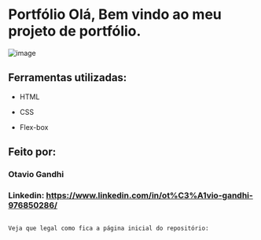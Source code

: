 # Portfólio Olá, Bem vindo ao meu projeto de portfólio.

![image](![image](https://github.com/user-attachments/assets/8af7ddc8-5af3-4387-bd56-3db69b7d2ee9)
)

## Ferramentas utilizadas:

* HTML

* CSS

* Flex-box

## Feito por:

### Otavio Gandhi

### Linkedin: https://www.linkedin.com/in/ot%C3%A1vio-gandhi-976850286/

```

Veja que legal como fica a página inicial do repositório:
